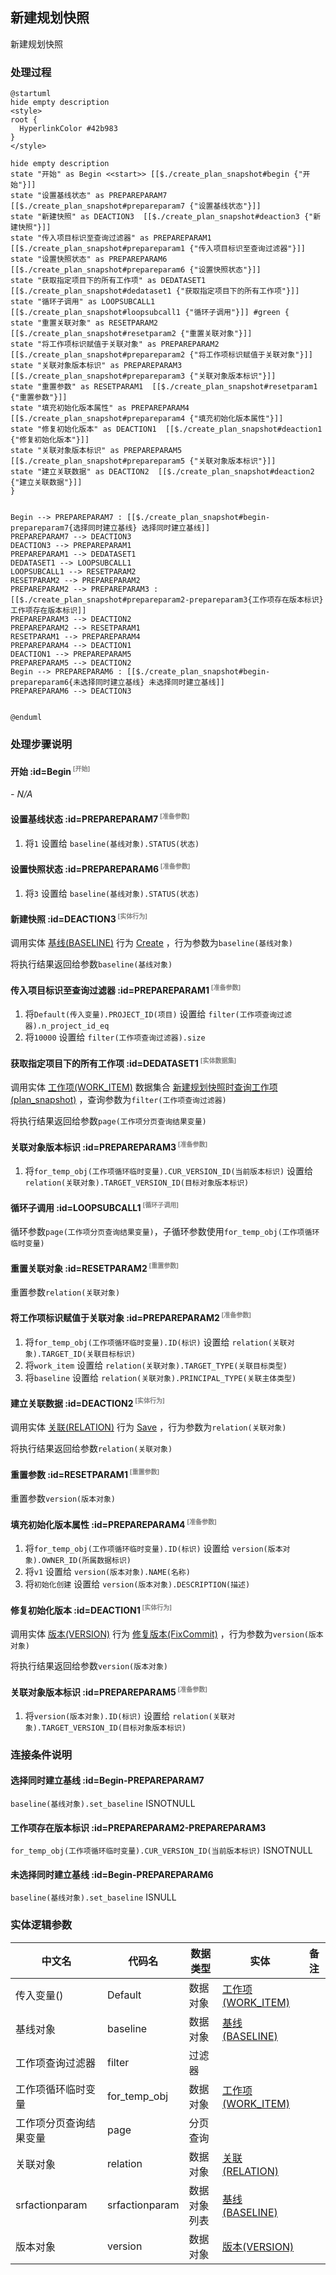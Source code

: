 ## 新建规划快照 <!-- {docsify-ignore-all} -->

   新建规划快照

### 处理过程

```plantuml
@startuml
hide empty description
<style>
root {
  HyperlinkColor #42b983
}
</style>

hide empty description
state "开始" as Begin <<start>> [[$./create_plan_snapshot#begin {"开始"}]]
state "设置基线状态" as PREPAREPARAM7  [[$./create_plan_snapshot#prepareparam7 {"设置基线状态"}]]
state "新建快照" as DEACTION3  [[$./create_plan_snapshot#deaction3 {"新建快照"}]]
state "传入项目标识至查询过滤器" as PREPAREPARAM1  [[$./create_plan_snapshot#prepareparam1 {"传入项目标识至查询过滤器"}]]
state "设置快照状态" as PREPAREPARAM6  [[$./create_plan_snapshot#prepareparam6 {"设置快照状态"}]]
state "获取指定项目下的所有工作项" as DEDATASET1  [[$./create_plan_snapshot#dedataset1 {"获取指定项目下的所有工作项"}]]
state "循环子调用" as LOOPSUBCALL1  [[$./create_plan_snapshot#loopsubcall1 {"循环子调用"}]] #green {
state "重置关联对象" as RESETPARAM2  [[$./create_plan_snapshot#resetparam2 {"重置关联对象"}]]
state "将工作项标识赋值于关联对象" as PREPAREPARAM2  [[$./create_plan_snapshot#prepareparam2 {"将工作项标识赋值于关联对象"}]]
state "关联对象版本标识" as PREPAREPARAM3  [[$./create_plan_snapshot#prepareparam3 {"关联对象版本标识"}]]
state "重置参数" as RESETPARAM1  [[$./create_plan_snapshot#resetparam1 {"重置参数"}]]
state "填充初始化版本属性" as PREPAREPARAM4  [[$./create_plan_snapshot#prepareparam4 {"填充初始化版本属性"}]]
state "修复初始化版本" as DEACTION1  [[$./create_plan_snapshot#deaction1 {"修复初始化版本"}]]
state "关联对象版本标识" as PREPAREPARAM5  [[$./create_plan_snapshot#prepareparam5 {"关联对象版本标识"}]]
state "建立关联数据" as DEACTION2  [[$./create_plan_snapshot#deaction2 {"建立关联数据"}]]
}


Begin --> PREPAREPARAM7 : [[$./create_plan_snapshot#begin-prepareparam7{选择同时建立基线} 选择同时建立基线]]
PREPAREPARAM7 --> DEACTION3
DEACTION3 --> PREPAREPARAM1
PREPAREPARAM1 --> DEDATASET1
DEDATASET1 --> LOOPSUBCALL1
LOOPSUBCALL1 --> RESETPARAM2
RESETPARAM2 --> PREPAREPARAM2
PREPAREPARAM2 --> PREPAREPARAM3 : [[$./create_plan_snapshot#prepareparam2-prepareparam3{工作项存在版本标识} 工作项存在版本标识]]
PREPAREPARAM3 --> DEACTION2
PREPAREPARAM2 --> RESETPARAM1
RESETPARAM1 --> PREPAREPARAM4
PREPAREPARAM4 --> DEACTION1
DEACTION1 --> PREPAREPARAM5
PREPAREPARAM5 --> DEACTION2
Begin --> PREPAREPARAM6 : [[$./create_plan_snapshot#begin-prepareparam6{未选择同时建立基线} 未选择同时建立基线]]
PREPAREPARAM6 --> DEACTION3


@enduml
```


### 处理步骤说明

#### 开始 :id=Begin<sup class="footnote-symbol"> <font color=gray size=1>[开始]</font></sup>



*- N/A*
#### 设置基线状态 :id=PREPAREPARAM7<sup class="footnote-symbol"> <font color=gray size=1>[准备参数]</font></sup>



1. 将`1` 设置给  `baseline(基线对象).STATUS(状态)`

#### 设置快照状态 :id=PREPAREPARAM6<sup class="footnote-symbol"> <font color=gray size=1>[准备参数]</font></sup>



1. 将`3` 设置给  `baseline(基线对象).STATUS(状态)`

#### 新建快照 :id=DEACTION3<sup class="footnote-symbol"> <font color=gray size=1>[实体行为]</font></sup>



调用实体 [基线(BASELINE)](module/Base/baseline.md) 行为 [Create](module/Base/baseline#行为) ，行为参数为`baseline(基线对象)`

将执行结果返回给参数`baseline(基线对象)`

#### 传入项目标识至查询过滤器 :id=PREPAREPARAM1<sup class="footnote-symbol"> <font color=gray size=1>[准备参数]</font></sup>



1. 将`Default(传入变量).PROJECT_ID(项目)` 设置给  `filter(工作项查询过滤器).n_project_id_eq`
2. 将`10000` 设置给  `filter(工作项查询过滤器).size`

#### 获取指定项目下的所有工作项 :id=DEDATASET1<sup class="footnote-symbol"> <font color=gray size=1>[实体数据集]</font></sup>



调用实体 [工作项(WORK_ITEM)](module/ProjMgmt/work_item.md) 数据集合 [新建规划快照时查询工作项(plan_snapshot)](module/ProjMgmt/work_item#数据集合) ，查询参数为`filter(工作项查询过滤器)`

将执行结果返回给参数`page(工作项分页查询结果变量)`

#### 关联对象版本标识 :id=PREPAREPARAM3<sup class="footnote-symbol"> <font color=gray size=1>[准备参数]</font></sup>



1. 将`for_temp_obj(工作项循环临时变量).CUR_VERSION_ID(当前版本标识)` 设置给  `relation(关联对象).TARGET_VERSION_ID(目标对象版本标识)`

#### 循环子调用 :id=LOOPSUBCALL1<sup class="footnote-symbol"> <font color=gray size=1>[循环子调用]</font></sup>



循环参数`page(工作项分页查询结果变量)`，子循环参数使用`for_temp_obj(工作项循环临时变量)`
#### 重置关联对象 :id=RESETPARAM2<sup class="footnote-symbol"> <font color=gray size=1>[重置参数]</font></sup>



重置参数```relation(关联对象)```
#### 将工作项标识赋值于关联对象 :id=PREPAREPARAM2<sup class="footnote-symbol"> <font color=gray size=1>[准备参数]</font></sup>



1. 将`for_temp_obj(工作项循环临时变量).ID(标识)` 设置给  `relation(关联对象).TARGET_ID(关联目标标识)`
2. 将`work_item` 设置给  `relation(关联对象).TARGET_TYPE(关联目标类型)`
3. 将`baseline` 设置给  `relation(关联对象).PRINCIPAL_TYPE(关联主体类型)`

#### 建立关联数据 :id=DEACTION2<sup class="footnote-symbol"> <font color=gray size=1>[实体行为]</font></sup>



调用实体 [关联(RELATION)](module/Base/relation.md) 行为 [Save](module/Base/relation#行为) ，行为参数为`relation(关联对象)`

将执行结果返回给参数`relation(关联对象)`

#### 重置参数 :id=RESETPARAM1<sup class="footnote-symbol"> <font color=gray size=1>[重置参数]</font></sup>



重置参数```version(版本对象)```
#### 填充初始化版本属性 :id=PREPAREPARAM4<sup class="footnote-symbol"> <font color=gray size=1>[准备参数]</font></sup>



1. 将`for_temp_obj(工作项循环临时变量).ID(标识)` 设置给  `version(版本对象).OWNER_ID(所属数据标识)`
2. 将`v1` 设置给  `version(版本对象).NAME(名称)`
3. 将`初始化创建` 设置给  `version(版本对象).DESCRIPTION(描述)`

#### 修复初始化版本 :id=DEACTION1<sup class="footnote-symbol"> <font color=gray size=1>[实体行为]</font></sup>



调用实体 [版本(VERSION)](module/Base/version.md) 行为 [修复版本(FixCommit)](module/Base/version#行为) ，行为参数为`version(版本对象)`

将执行结果返回给参数`version(版本对象)`

#### 关联对象版本标识 :id=PREPAREPARAM5<sup class="footnote-symbol"> <font color=gray size=1>[准备参数]</font></sup>



1. 将`version(版本对象).ID(标识)` 设置给  `relation(关联对象).TARGET_VERSION_ID(目标对象版本标识)`


### 连接条件说明
#### 选择同时建立基线 :id=Begin-PREPAREPARAM7

`baseline(基线对象).set_baseline` ISNOTNULL
#### 工作项存在版本标识 :id=PREPAREPARAM2-PREPAREPARAM3

`for_temp_obj(工作项循环临时变量).CUR_VERSION_ID(当前版本标识)` ISNOTNULL
#### 未选择同时建立基线 :id=Begin-PREPAREPARAM6

`baseline(基线对象).set_baseline` ISNULL


### 实体逻辑参数

|    中文名   |    代码名    |  数据类型    |  实体   |备注 |
| --------| --------| -------- | -------- | --------   |
|传入变量(<i class="fa fa-check"/></i>)|Default|数据对象|[工作项(WORK_ITEM)](module/ProjMgmt/work_item.md)||
|基线对象|baseline|数据对象|[基线(BASELINE)](module/Base/baseline.md)||
|工作项查询过滤器|filter|过滤器|||
|工作项循环临时变量|for_temp_obj|数据对象|[工作项(WORK_ITEM)](module/ProjMgmt/work_item.md)||
|工作项分页查询结果变量|page|分页查询|||
|关联对象|relation|数据对象|[关联(RELATION)](module/Base/relation.md)||
|srfactionparam|srfactionparam|数据对象列表|[基线(BASELINE)](module/Base/baseline.md)||
|版本对象|version|数据对象|[版本(VERSION)](module/Base/version.md)||
